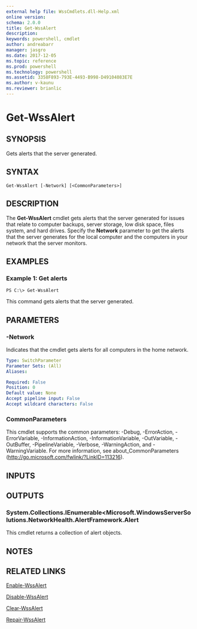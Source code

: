 ```yaml
---
external help file: WssCmdlets.dll-Help.xml
online version: 
schema: 2.0.0
title: Get-WssAlert
description: 
keywords: powershell, cmdlet
author: andreabarr
manager: jasgro
ms.date: 2017-12-05
ms.topic: reference
ms.prod: powershell
ms.technology: powershell
ms.assetid: 3358F893-793E-4493-B998-D49104083E7E
ms.author: v-kaunu
ms.reviewer: brianlic
---
```


# Get-WssAlert

## SYNOPSIS
Gets alerts that the server generated.

## SYNTAX

```
Get-WssAlert [-Network] [<CommonParameters>]
```

## DESCRIPTION
The **Get-WssAlert** cmdlet gets alerts that the server generated for issues that relate to computer backups, server storage, low disk space, files system, and hard drives.
Specify the **Network** parameter to get the alerts that the server generates for the local computer and the computers in your network that the server monitors.

## EXAMPLES

### Example 1: Get alerts
```
PS C:\> Get-WssAlert
```

This command gets alerts that the server generated.

## PARAMETERS

### -Network
Indicates that the cmdlet gets alerts for all computers in the home network.

```yaml
Type: SwitchParameter
Parameter Sets: (All)
Aliases: 

Required: False
Position: 0
Default value: None
Accept pipeline input: False
Accept wildcard characters: False
```

### CommonParameters
This cmdlet supports the common parameters: -Debug, -ErrorAction, -ErrorVariable, -InformationAction, -InformationVariable, -OutVariable, -OutBuffer, -PipelineVariable, -Verbose, -WarningAction, and -WarningVariable. For more information, see about_CommonParameters (http://go.microsoft.com/fwlink/?LinkID=113216).

## INPUTS

## OUTPUTS

### System.Collections.IEnumerable<Microsoft.WindowsServerSolutions.NetworkHealth.AlertFramework.Alert
This cmdlet returns a collection of alert objects.

## NOTES

## RELATED LINKS

[Enable-WssAlert](./Enable-WssAlert.md)

[Disable-WssAlert](./Disable-WssAlert.md)

[Clear-WssAlert](./Clear-WssAlert.md)

[Repair-WssAlert](./Repair-WssAlert.md)

